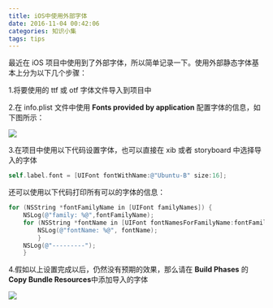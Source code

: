 ```yaml
---
title: iOS中使用外部字体
date: 2016-11-04 00:42:06
categories: 知识小集
tags: tips
---
```


最近在 iOS 项目中使用到了外部字体，所以简单记录一下。使用外部静态字体基本上分为以下几个步骤：

1.将要使用的 ttf 或 otf 字体文件导入到项目中

2.在 info.plist 文件中使用 **Fonts provided by application** 配置字体的信息，如下图所示：

![](https://foolpermi-blog-1254115483.cos.ap-chengdu.myqcloud.com/images/tips/iOS%E4%B8%AD%E4%BD%BF%E7%94%A8%E5%A4%96%E9%83%A8%E5%AD%97%E4%BD%93_01.jpg)

3.在项目中使用以下代码设置字体，也可以直接在 xib 或者 storyboard 中选择导入的字体

<!---more--->

``` ObjectiveC
self.label.font = [UIFont fontWithName:@"Ubuntu-B" size:16];
```

还可以使用以下代码打印所有可以的字体的信息：

``` ObjectiveC
for (NSString *fontFamilyName in [UIFont familyNames]) {
	NSLog(@"family: %@",fontFamilyName);
    for (NSString *fontName in [UIFont fontNamesForFamilyName:fontFamilyName]) {
        NSLog(@"fontName: %@", fontName);        
    	}
  	NSLog(@"---------");
    }
```

4.假如以上设置完成以后，仍然没有预期的效果，那么请在 **Build Phases** 的 **Copy Bundle Resources**中添加导入的字体

![](https://foolpermi-blog-1254115483.cos.ap-chengdu.myqcloud.com/images/tips/iOS%E4%B8%AD%E4%BD%BF%E7%94%A8%E5%A4%96%E9%83%A8%E5%AD%97%E4%BD%93_02.jpg)